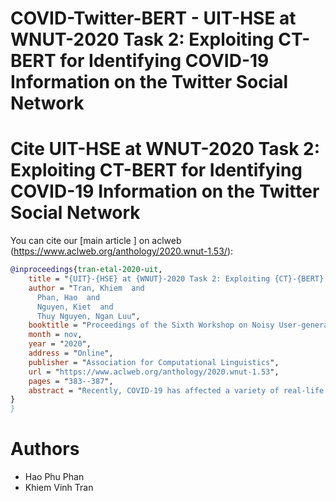 
# COVID-Twitter-BERT - UIT-HSE at WNUT-2020 Task 2: Exploiting CT-BERT for Identifying COVID-19 Information on the Twitter Social Network






# Cite UIT-HSE at WNUT-2020 Task 2: Exploiting CT-BERT for Identifying COVID-19 Information on the Twitter Social Network

You can cite our [main article ] on aclweb (https://www.aclweb.org/anthology/2020.wnut-1.53/):
```bibtex
@inproceedings{tran-etal-2020-uit,
    title = "{UIT}-{HSE} at {WNUT}-2020 Task 2: Exploiting {CT}-{BERT} for Identifying {COVID}-19 Information on the {T}witter Social Network",
    author = "Tran, Khiem  and
      Phan, Hao  and
      Nguyen, Kiet  and
      Thuy Nguyen, Ngan Luu",
    booktitle = "Proceedings of the Sixth Workshop on Noisy User-generated Text (W-NUT 2020)",
    month = nov,
    year = "2020",
    address = "Online",
    publisher = "Association for Computational Linguistics",
    url = "https://www.aclweb.org/anthology/2020.wnut-1.53",
    pages = "383--387",
    abstract = "Recently, COVID-19 has affected a variety of real-life aspects of the world and led to dreadful consequences. More and more tweets about COVID-19 has been shared publicly on Twitter. However, the plurality of those Tweets are uninformative, which is challenging to build automatic systems to detect the informative ones for useful AI applications. In this paper, we present our results at the W-NUT 2020 Shared Task 2: Identification of Informative COVID-19 English Tweets. In particular, we propose our simple but effective approach using the transformer-based models based on COVID-Twitter-BERT (CT-BERT) with different fine-tuning techniques. As a result, we achieve the F1-Score of 90.94{\%} with the third place on the leaderboard of this task which attracted 56 submitted teams in total.",
}
}
```

# Authors
* Hao Phu Phan 
* Khiem Vinh Tran 

